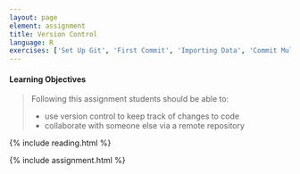 ```yaml
---
layout: page
element: assignment
title: Version Control
language: R
exercises: ['Set Up Git', 'First Commit', 'Importing Data', 'Commit Multiple Files', 'Pushing Changes', 'Pulling and Pushing', 'Create Project Repository']
---
```


#### Learning Objectives

> Following this assignment students should be able to:
>
> - use version control to keep track of changes to code
> - collaborate with someone else via a remote repository

{% include reading.html %}

{% include assignment.html %}
